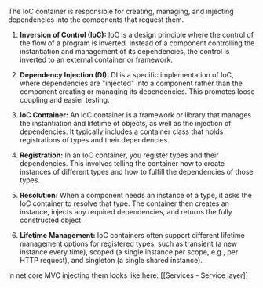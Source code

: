 The IoC container is responsible for creating, managing, and injecting dependencies into the components that request them.
1. **Inversion of Control (IoC):** IoC is a design principle where the control of the flow of a program is inverted. Instead of a component controlling the instantiation and management of its dependencies, the control is inverted to an external container or framework.
    
2. **Dependency Injection (DI):** DI is a specific implementation of IoC, where dependencies are "injected" into a component rather than the component creating or managing its dependencies. This promotes loose coupling and easier testing.
    
3. **IoC Container:** An IoC container is a framework or library that manages the instantiation and lifetime of objects, as well as the injection of dependencies. It typically includes a container class that holds registrations of types and their dependencies.
    
4. **Registration:** In an IoC container, you register types and their dependencies. This involves telling the container how to create instances of different types and how to fulfill the dependencies of those types.
    
5. **Resolution:** When a component needs an instance of a type, it asks the IoC container to resolve that type. The container then creates an instance, injects any required dependencies, and returns the fully constructed object.
    
6. **Lifetime Management:** IoC containers often support different lifetime management options for registered types, such as transient (a new instance every time), scoped (a single instance per scope, e.g., per HTTP request), and singleton (a single shared instance).

in net core MVC injecting them looks like here:
[[Services - Service layer]]